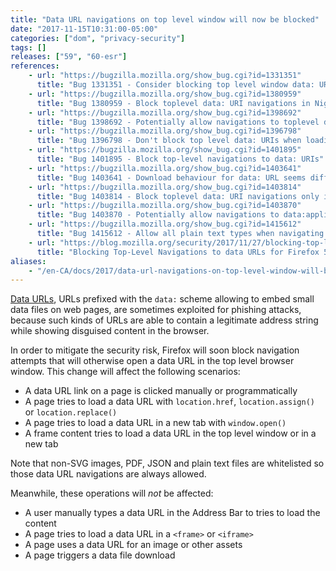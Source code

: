 ```yaml
---
title: "Data URL navigations on top level window will now be blocked"
date: "2017-11-15T10:31:00-05:00"
categories: ["dom", "privacy-security"]
tags: []
releases: ["59", "60-esr"]
references:
    - url: "https://bugzilla.mozilla.org/show_bug.cgi?id=1331351"
      title: "Bug 1331351 - Consider blocking top level window data: URIs"
    - url: "https://bugzilla.mozilla.org/show_bug.cgi?id=1380959"
      title: "Bug 1380959 - Block toplevel data: URI navigations in Nightly and early Beta"
    - url: "https://bugzilla.mozilla.org/show_bug.cgi?id=1398692"
      title: "Bug 1398692 - Potentially allow navigations to toplevel data: PDFs"
    - url: "https://bugzilla.mozilla.org/show_bug.cgi?id=1396798"
      title: "Bug 1396798 - Don't block top level data: URIs when loading an image"
    - url: "https://bugzilla.mozilla.org/show_bug.cgi?id=1401895"
      title: "Bug 1401895 - Block top-level navigations to data: URIs"
    - url: "https://bugzilla.mozilla.org/show_bug.cgi?id=1403641"
      title: "Bug 1403641 - Download behaviour for data: URL seems different in FF57 compared to 55"
    - url: "https://bugzilla.mozilla.org/show_bug.cgi?id=1403814"
      title: "Bug 1403814 - Block toplevel data: URI navigations only if openend in the browser"
    - url: "https://bugzilla.mozilla.org/show_bug.cgi?id=1403870"
      title: "Bug 1403870 - Potentially allow navigations to data:application/json"
    - url: "https://bugzilla.mozilla.org/show_bug.cgi?id=1415612"
      title: "Bug 1415612 - Allow all plain text types when navigating top-level data URIs"
    - url: "https://blog.mozilla.org/security/2017/11/27/blocking-top-level-navigations-data-urls-firefox-58/"
      title: "Blocking Top-Level Navigations to data URLs for Firefox 58"
aliases:
    - "/en-CA/docs/2017/data-url-navigations-on-top-level-window-will-be-blocked/"
---
```

[Data URLs](https://developer.mozilla.org/docs/Web/HTTP/Basics_of_HTTP/Data_URIs), URLs prefixed with the `data:` scheme allowing to embed small data files on web pages, are sometimes exploited for phishing attacks, because such kinds of URLs are able to contain a legitimate address string while showing disguised content in the browser.

In order to mitigate the security risk, Firefox will soon block navigation attempts that will otherwise open a data URL in the top level browser window. This change will affect the following scenarios:

* A data URL link on a page is clicked manually or programmatically
* A page tries to load a data URL with `location.href`, `location.assign()` or `location.replace()`
* A page tries to load a data URL in a new tab with `window.open()`
* A frame content tries to load a data URL in the top level window or in a new tab

Note that non-SVG images, PDF, JSON and plain text files are whitelisted so those data URL navigations are always allowed.

Meanwhile, these operations will *not* be affected:

* A user manually types a data URL in the Address Bar to tries to load the content
* A page tries to load a data URL in a `<frame>` or `<iframe>`
* A page uses a data URL for an image or other assets
* A page triggers a data file download
